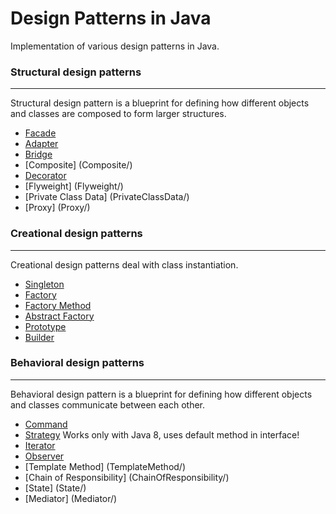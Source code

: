 # Design Patterns in Java
Implementation of various design patterns in Java.
### Structural design patterns
---
Structural design pattern is a blueprint for defining how different objects and classes are composed to form larger structures.
* [Facade](Facade/)
* [Adapter](Adapter/)
* [Bridge](Bridge/)
* [Composite] (Composite/) 
* [Decorator](Decorator/)
* [Flyweight] (Flyweight/)
* [Private Class Data] (PrivateClassData/)
* [Proxy] (Proxy/)

### Creational design patterns
---
Creational design patterns deal with class instantiation.
* [Singleton](Singleton/)
* [Factory](Factory/)
* [Factory Method](FactoryMethod/)
* [Abstract Factory](AbstractFactory/)
* [Prototype](Prototype/)
* [Builder](Builder/)

### Behavioral design patterns
----
Behavioral design pattern is a blueprint for defining how different objects and classes communicate between each other.
* [Command](Command/)
* [Strategy](Strategy/)  Works only with Java 8, uses default method in interface!
* [Iterator](Iterator/)
* [Observer](Observer/)
* [Template Method] (TemplateMethod/)
* [Chain of Responsibility] (ChainOfResponsibility/)
* [State] (State/)
* [Mediator] (Mediator/)